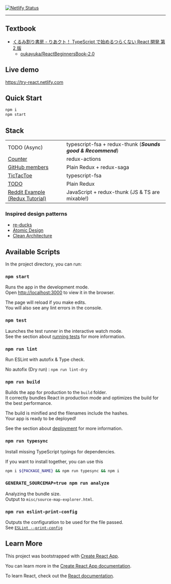 [![Netlify Status](https://api.netlify.com/api/v1/badges/31a07445-a91f-4f7c-9803-0303061225e3/deploy-status)](https://app.netlify.com/sites/try-react/deploys)

* * *

## Textbook

-   [くるみ割り書房 - りあクト！ TypeScript で始めるつらくない React 開発 第 2 版](https://booth.pm/ja/items/1312652)
    -   [oukayuka/ReactBeginnersBook-2.0](https://github.com/oukayuka/ReactBeginnersBook-2.0)

## Live demo

<https://try-react.netlify.com>

## Quick Start

```sh
npm i
npm start
```

## Stack

|                                                                                                   |                                                              |
| ------------------------------------------------------------------------------------------------- | ------------------------------------------------------------ |
| TODO (Async)                                                                                      | typescript-fsa + redux-thunk (**_Sounds good & Recommend_**) |
| [Counter](https://github.com/oukayuka/ReactBeginnersBook-2.0/tree/master/10-redux/03-redux)       | redux-actions                                                |
| [GitHub members](https://github.com/oukayuka/ReactBeginnersBook-2.0/tree/master/11-async/03-saga) | Plain Redux + redux-saga                                     |
| [TicTacToe](https://reactjs.org/tutorial/tutorial.html)                                           | typescript-fsa                                               |
| [TODO](http://todomvc.com/examples/typescript-react/#/)                                           | Plain Redux                                                  |
| [Reddit Example (Redux Tutorial)](https://redux.js.org/advanced/async-actions)                    | JavaScript + redux-thunk (JS & TS are mixable!)              |

### Inspired design patterns

-   [re-ducks](https://github.com/alexnm/re-ducks)
-   [Atomic Design](https://patternlab.io/)
-   [Clean Architecture](https://blog.cleancoder.com/uncle-bob/2012/08/13/the-clean-architecture.html)

## Available Scripts

In the project directory, you can run:

### `npm start`

Runs the app in the development mode.<br>
Open <http://localhost:3000> to view it in the browser.

The page will reload if you make edits.<br>
You will also see any lint errors in the console.

### `npm test`

Launches the test runner in the interactive watch mode.<br>
See the section about [running tests](https://facebook.github.io/create-react-app/docs/running-tests) for more information.

### `npm run lint`

Run ESLint with autofix & Type check.

No autofix (Dry run) : `npm run lint-dry`

### `npm run build`

Builds the app for production to the `build` folder.<br>
It correctly bundles React in production mode and optimizes the build for the best performance.

The build is minified and the filenames include the hashes.<br>
Your app is ready to be deployed!

See the section about [deployment](https://facebook.github.io/create-react-app/docs/deployment) for more information.

### `npm run typesync`

Install missing TypeScript typings for dependencies.

If you want to install together, you can use this

```sh
npm i ${PACKAGE_NAME} && npm run typesync && npm i
```

### `GENERATE_SOURCEMAP=true npm run analyze`

Analyzing the bundle size.<br>
Output to `misc/source-map-explorer.html`.

### `npm run eslint-print-config`

Outputs the configuration to be used for the file passed.<br>
See [`ESLint --print-config`](https://eslint.org/docs/user-guide/command-line-interface#--print-config)

## Learn More

This project was bootstrapped with [Create React App](https://github.com/facebook/create-react-app).

You can learn more in the [Create React App documentation](https://facebook.github.io/create-react-app/docs/getting-started).

To learn React, check out the [React documentation](https://reactjs.org/).
